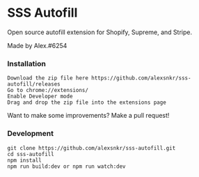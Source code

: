 # SSS Autofill
Open source autofill extension for Shopify, Supreme, and Stripe.

Made by Alex.#6254

### Installation
```
Download the zip file here https://github.com/alexsnkr/sss-autofill/releases
Go to chrome://extensions/
Enable Developer mode
Drag and drop the zip file into the extensions page
```


Want to make some improvements? Make a pull request!

### Development 
```
git clone https://github.com/alexsnkr/sss-autofill.git
cd sss-autofill
npm install
npm run build:dev or npm run watch:dev
```

